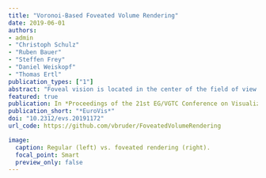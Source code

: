 ```yaml
---
title: "Voronoi-Based Foveated Volume Rendering"
date: 2019-06-01
authors: 
- admin
- "Christoph Schulz"
- "Ruben Bauer"
- "Steffen Frey"
- "Daniel Weiskopf"
- "Thomas Ertl"
publication_types: ["1"]
abstract: "Foveal vision is located in the center of the field of view with a rich impression of detail and color, whereas peripheral vision occurs on the side with more fuzzy and colorless perception. This visual acuity fall-off can be used to achieve higher frame rates by adapting rendering quality to the human visual system. Volume raycasting has unique characteristics, preventing a direct transfer of many traditional foveated rendering techniques. We present an approach that utilizes the visual acuity fall-off to accelerate volume rendering based on Linde-Buzo-Gray sampling and natural neighbor interpolation. First, we measure gaze using a stationary 1200 Hz eye-tracking system. Then, we adapt our sampling and reconstruction strategy to that gaze. Finally, we apply a temporal smoothing filter to attenuate undersampling artifacts since peripheral vision is particularly sensitive to contrast changes and movement. Our approach substantially improves rendering performance with barely perceptible changes in visual quality. We demonstrate the usefulness of our approach through performance measurements on various data sets."
featured: true
publication: In *Proceedings of the 21st EG/VGTC Conference on Visualization, EuroVis, Short Papers, Porto, Portugal, June 3-7, 2019* - **Best Short Paper**
publication_short: "*EuroVis*"
doi: "10.2312/evs.20191172"
url_code: https://github.com/vbruder/FoveatedVolumeRendering

image:
  caption: Regular (left) vs. foveated rendering (right).
  focal_point: Smart
  preview_only: false
---
```



